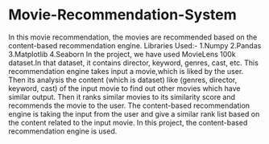 # Movie-Recommendation-System
In this movie recommendation, the movies are recommended based on the content-based recommendation engine.
Libraries Used:-
1.Numpy
2.Pandas
3.Matplotlib
4.Seaborn
In the project, we have used MovieLens 100k dataset.In that dataset, it contains director, keyword, genres, cast, etc. This recommendation engine takes input a movie,which is liked by the user. Then its analysis the content (which is dataset) like (genres, director, keyword, cast) of the input movie to find out other movies which have similar output. Then it ranks similar movies to its similarity score and recommends the movie to the user.
The content-based recommendation engine is taking the input from the user and give a similar rank list based on the content related to the input movie. In this project, the content-based recommendation engine is used.
